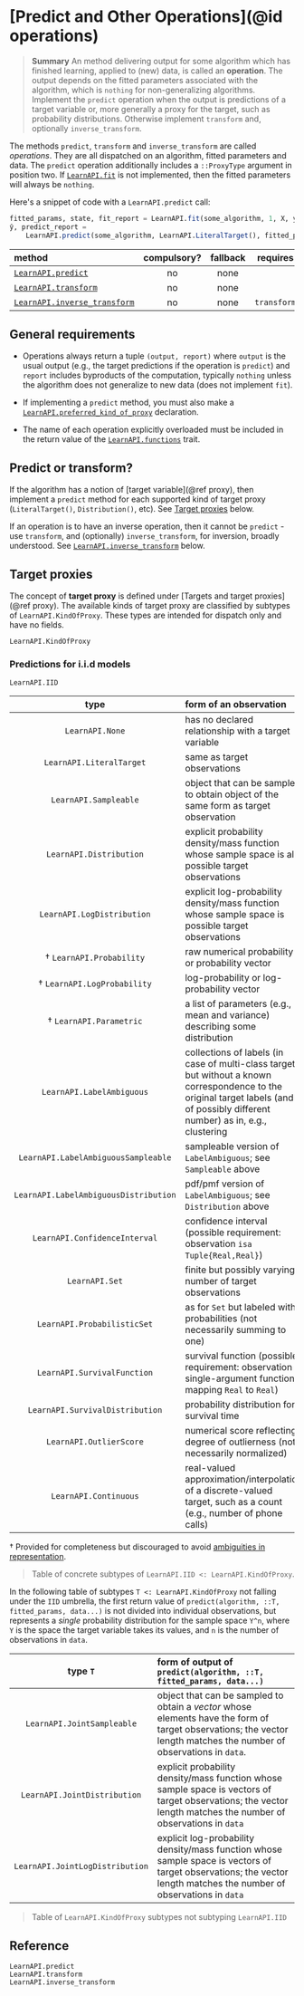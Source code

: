 # [Predict and Other Operations](@id operations)

> **Summary** An method delivering output for some algorithm which has finished learning,
> applied to (new) data, is called an **operation**.  The output depends on the fitted
> parameters associated with the algorithm, which is `nothing` for non-generalizing
> algorithms. Implement the `predict` operation when the output is predictions of a target
> variable or, more generally a proxy for the target, such as probability distributions.
> Otherwise implement `transform` and, optionally `inverse_transform`.

The methods `predict`, `transform` and `inverse_transform` are called *operations*. They
are all dispatched on an algorithm, fitted parameters and data. The `predict` operation
additionally includes a `::ProxyType` argument in position two. If [`LearnAPI.fit`](@ref)
is not implemented, then the fitted parameters will always be `nothing`.

Here's a snippet of code with a `LearnAPI.predict` call:

```julia
fitted_params, state, fit_report = LearnAPI.fit(some_algorithm, 1, X, y)
ŷ, predict_report = 
    LearnAPI.predict(some_algorithm, LearnAPI.LiteralTarget(), fitted_params, Xnew)
```

| method                             | compulsory? | fallback | requires    |
|:-----------------------------------|:-----------:|:--------:|:-----------:|
[`LearnAPI.predict`](@ref)           | no          | none     |             |
[`LearnAPI.transform`](@ref)         | no          | none     |             |
[`LearnAPI.inverse_transform`](@ref) | no          | none     | `transform` |


## General requirements

- Operations always return a tuple `(output, report)` where `output` is the usual output
  (e.g., the target predictions if the operation is `predict`) and `report`
  includes byproducts of the computation, typically `nothing` unless the algorithm does not
  generalize to new data (does not implement `fit`). 

- If implementing a `predict` method, you must also make a
  [`LearnAPI.preferred_kind_of_proxy`](@ref) declaration.
  
- The name of each operation explicitly overloaded must be included in the return value
  of the [`LearnAPI.functions`](@ref) trait.

## Predict or transform?

If the algorithm has a notion of [target variable](@ref proxy), then implement a `predict`
method for each supported kind of target proxy (`LiteralTarget()`, `Distribution()`,
etc). See [Target proxies](@ref) below.

If an operation is to have an inverse operation, then it cannot be `predict` - use
`transform`, and (optionally) `inverse_transform`, for inversion, broadly understood. See
[`LearnAPI.inverse_transform`](@ref) below.


## Target proxies

The concept of **target proxy** is defined under [Targets and target proxies](@ref
proxy). The available kinds of target proxy are classified by subtypes of
`LearnAPI.KindOfProxy`. These types are intended for dispatch only and have no fields.

```@docs
LearnAPI.KindOfProxy
```

### Predictions for i.i.d  models

```@docs
LearnAPI.IID
```

|          type                   | form of an observation                              | 
|:-------------------------------:|:----------------------------------------------------|
| `LearnAPI.None`                 | has no declared relationship with a target variable |
| `LearnAPI.LiteralTarget`           | same as target observations |
| `LearnAPI.Sampleable`           | object that can be sampled to obtain object of the same form as target observation |
| `LearnAPI.Distribution`         | explicit probability density/mass function whose sample space is all possible target observations |
| `LearnAPI.LogDistribution`      | explicit log-probability density/mass function whose sample space is possible target observations |
|  † `LearnAPI.Probability`       | raw numerical probability or probability vector |
|  † `LearnAPI.LogProbability`    | log-probability or log-probability vector | 
|  † `LearnAPI.Parametric`        | a list of parameters (e.g., mean and variance) describing some distribution |
| `LearnAPI.LabelAmbiguous`       | collections of labels (in case of multi-class target) but without a known correspondence to the original target labels (and of possibly different number) as in, e.g., clustering | 
| `LearnAPI.LabelAmbiguousSampleable`  | sampleable version of `LabelAmbiguous`; see `Sampleable` above  |
| `LearnAPI.LabelAmbiguousDistribution`| pdf/pmf version of `LabelAmbiguous`; see `Distribution`  above  |
| `LearnAPI.ConfidenceInterval`   | confidence interval (possible requirement:  observation `isa Tuple{Real,Real}`) |
| `LearnAPI.Set`                  | finite but possibly varying number of target observations |
| `LearnAPI.ProbabilisticSet`     | as for `Set` but labeled with probabilities (not necessarily summing to one) |
| `LearnAPI.SurvivalFunction`     | survival function (possible requirement: observation is single-argument function mapping `Real` to `Real`) |
| `LearnAPI.SurvivalDistribution` | probability distribution for survival time |
| `LearnAPI.OutlierScore`         | numerical score reflecting degree of outlierness (not necessarily normalized) |
| `LearnAPI.Continuous`           | real-valued approximation/interpolation of a discrete-valued target, such as a count (e.g., number of phone calls) |

† Provided for completeness but discouraged to avoid [ambiguities in
representation](https://github.com/alan-turing-institute/MLJ.jl/blob/dev/paper/paper.md#a-unified-approach-to-probabilistic-predictions-and-their-evaluation).

> Table of concrete subtypes of `LearnAPI.IID <: LearnAPI.KindOfProxy`.

In the following table of subtypes `T <: LearnAPI.KindOfProxy` not falling under the `IID`
umbrella, the first return value of `predict(algorithm, ::T, fitted_params, data...)` is
not divided into individual observations, but represents a *single* probability
distribution for the sample space ``Y^n``, where ``Y`` is the space the target variable
takes its values, and `n` is the number of observations in `data`.

|          type `T`               | form of output of `predict(algorithm, ::T, fitted_params, data...)` |
|:-------------------------------:|:--------------------------------------------------------------------------|
| `LearnAPI.JointSampleable`      | object that can be sampled to obtain a *vector* whose elements have the form of target observations; the vector length matches the number of observations in `data`. |
| `LearnAPI.JointDistribution`    | explicit probability density/mass function whose sample space is vectors of target observations;  the vector length matches the number of observations in `data` |
| `LearnAPI.JointLogDistribution` | explicit log-probability density/mass function whose sample space is vectors of target observations;  the vector length matches the number of observations in `data` |

> Table of `LearnAPI.KindOfProxy` subtypes not subtyping `LearnAPI.IID`


## Reference

```@docs
LearnAPI.predict
LearnAPI.transform
LearnAPI.inverse_transform
```
